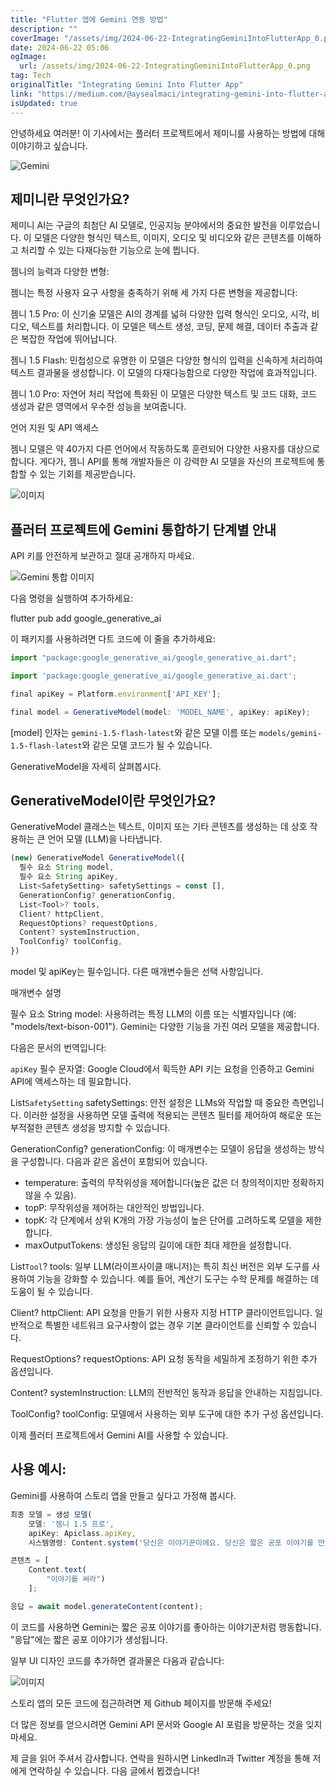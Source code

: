 ```yaml
---
title: "Flutter 앱에 Gemini 연동 방법"
description: ""
coverImage: "/assets/img/2024-06-22-IntegratingGeminiIntoFlutterApp_0.png"
date: 2024-06-22 05:06
ogImage: 
  url: /assets/img/2024-06-22-IntegratingGeminiIntoFlutterApp_0.png
tag: Tech
originalTitle: "Integrating Gemini Into Flutter App"
link: "https://medium.com/@aysealmaci/integrating-gemini-into-flutter-app-39d19d135d1b"
isUpdated: true
---
```





안녕하세요 여러분! 이 기사에서는 플러터 프로젝트에서 제미니를 사용하는 방법에 대해 이야기하고 싶습니다.

![Gemini](/assets/img/2024-06-22-IntegratingGeminiIntoFlutterApp_0.png)

## 제미니란 무엇인가요?

제미니 AI는 구글의 최첨단 AI 모델로, 인공지능 분야에서의 중요한 발전을 이루었습니다. 이 모델은 다양한 형식인 텍스트, 이미지, 오디오 및 비디오와 같은 콘텐츠를 이해하고 처리할 수 있는 다재다능한 기능으로 눈에 띕니다.

<div class="content-ad"></div>

젬니의 능력과 다양한 변형:

젬니는 특정 사용자 요구 사항을 충족하기 위해 세 가지 다른 변형을 제공합니다:

젬니 1.5 Pro: 이 신기술 모델은 AI의 경계를 넓혀 다양한 입력 형식인 오디오, 시각, 비디오, 텍스트를 처리합니다. 이 모델은 텍스트 생성, 코딩, 문제 해결, 데이터 추출과 같은 복잡한 작업에 뛰어납니다.

젬니 1.5 Flash: 민첩성으로 유명한 이 모델은 다양한 형식의 입력을 신속하게 처리하여 텍스트 결과물을 생성합니다. 이 모델의 다재다능함으로 다양한 작업에 효과적입니다.

<div class="content-ad"></div>

젬니 1.0 Pro: 자연어 처리 작업에 특화된 이 모델은 다양한 텍스트 및 코드 대화, 코드 생성과 같은 영역에서 우수한 성능을 보여줍니다.

언어 지원 및 API 액세스

젬니 모델은 약 40가지 다른 언어에서 작동하도록 훈련되어 다양한 사용자를 대상으로 합니다. 게다가, 젬니 API를 통해 개발자들은 이 강력한 AI 모델을 자신의 프로젝트에 통합할 수 있는 기회를 제공받습니다.

![이미지](/assets/img/2024-06-22-IntegratingGeminiIntoFlutterApp_1.png)

<div class="content-ad"></div>

## 플러터 프로젝트에 Gemini 통합하기 단계별 안내

API 키를 안전하게 보관하고 절대 공개하지 마세요.

![Gemini 통합 이미지](/assets/img/2024-06-22-IntegratingGeminiIntoFlutterApp_2.png)

다음 명령을 실행하여 추가하세요:

<div class="content-ad"></div>

flutter pub add google_generative_ai

이 패키지를 사용하려면 다트 코드에 이 줄을 추가하세요:

```js
import "package:google_generative_ai/google_generative_ai.dart";
```

```js
import 'package:google_generative_ai/google_generative_ai.dart';

final apiKey = Platform.environment['API_KEY'];

final model = GenerativeModel(model: 'MODEL_NAME', apiKey: apiKey);
```

<div class="content-ad"></div>

[model] 인자는 `gemini-1.5-flash-latest`와 같은 모델 이름 또는 `models/gemini-1.5-flash-latest`와 같은 모델 코드가 될 수 있습니다.

GenerativeModel을 자세히 살펴봅시다.

## GenerativeModel이란 무엇인가요?

GenerativeModel 클래스는 텍스트, 이미지 또는 기타 콘텐츠를 생성하는 데 상호 작용하는 큰 언어 모델 (LLM)을 나타냅니다.

<div class="content-ad"></div>

```js
(new) GenerativeModel GenerativeModel({
  필수 요소 String model,
  필수 요소 String apiKey,
  List<SafetySetting> safetySettings = const [],
  GenerationConfig? generationConfig,
  List<Tool>? tools,
  Client? httpClient,
  RequestOptions? requestOptions,
  Content? systemInstruction,
  ToolConfig? toolConfig,
})
```

model 및 apiKey는 필수입니다. 다른 매개변수들은 선택 사항입니다.

매개변수 설명

필수 요소 String model: 사용하려는 특정 LLM의 이름 또는 식별자입니다 (예: "models/text-bison-001"). Gemini는 다양한 기능을 가진 여러 모델을 제공합니다.

<div class="content-ad"></div>

다음은 문서의 번역입니다:

`apiKey` 필수 문자열: Google Cloud에서 획득한 API 키는 요청을 인증하고 Gemini API에 액세스하는 데 필요합니다.

List`SafetySetting` safetySettings: 안전 설정은 LLMs와 작업할 때 중요한 측면입니다. 이러한 설정을 사용하면 모델 출력에 적용되는 콘텐츠 필터를 제어하여 해로운 또는 부적절한 콘텐츠 생성을 방지할 수 있습니다.

GenerationConfig? generationConfig: 이 매개변수는 모델이 응답을 생성하는 방식을 구성합니다. 다음과 같은 옵션이 포함되어 있습니다.

- temperature: 출력의 무작위성을 제어합니다(높은 값은 더 창의적이지만 정확하지 않을 수 있음).
- topP: 무작위성을 제어하는 대안적인 방법입니다.
- topK: 각 단계에서 상위 K개의 가장 가능성이 높은 단어를 고려하도록 모델을 제한합니다.
- maxOutputTokens: 생성된 응답의 길이에 대한 최대 제한을 설정합니다.

<div class="content-ad"></div>

List`Tool`? tools: 일부 LLM(라이프사이클 매니저)는 특히 최신 버전은 외부 도구를 사용하여 기능을 강화할 수 있습니다. 예를 들어, 계산기 도구는 수학 문제를 해결하는 데 도움이 될 수 있습니다.

Client? httpClient: API 요청을 만들기 위한 사용자 지정 HTTP 클라이언트입니다. 일반적으로 특별한 네트워크 요구사항이 없는 경우 기본 클라이언트를 신뢰할 수 있습니다.

RequestOptions? requestOptions: API 요청 동작을 세밀하게 조정하기 위한 추가 옵션입니다.

Content? systemInstruction: LLM의 전반적인 동작과 응답을 안내하는 지침입니다.

<div class="content-ad"></div>

ToolConfig? toolConfig: 모델에서 사용하는 외부 도구에 대한 추가 구성 옵션입니다.

이제 플러터 프로젝트에서 Gemini AI를 사용할 수 있습니다.

## 사용 예시:

Gemini를 사용하여 스토리 앱을 만들고 싶다고 가정해 봅시다.

<div class="content-ad"></div>

```js
최종 모델 = 생성 모델(
    모델: '젬니 1.5 프로',
    apiKey: Apiclass.apiKey,
    시스템명령: Content.system('당신은 이야기꾼이에요. 당신은 짧은 공포 이야기를 만드는 것을 좋아해요.'),);

콘텐츠 = [
    Content.text(
        "이야기를 써라")
    ];

응답 = await model.generateContent(content);
```

이 코드를 사용하면 Gemini는 짧은 공포 이야기를 좋아하는 이야기꾼처럼 행동합니다. "응답"에는 짧은 공포 이야기가 생성됩니다.

일부 UI 디자인 코드를 추가하면 결과물은 다음과 같습니다:

![이미지](/assets/img/2024-06-22-IntegratingGeminiIntoFlutterApp_3.png)

<div class="content-ad"></div>

스토리 앱의 모든 코드에 접근하려면 제 Github 페이지를 방문해 주세요!

더 많은 정보를 얻으시려면 Gemini API 문서와 Google AI 포럼을 방문하는 것을 잊지 마세요.

제 글을 읽어 주셔서 감사합니다. 연락을 원하시면 LinkedIn과 Twitter 계정을 통해 저에게 연락하실 수 있습니다. 다음 글에서 뵙겠습니다!
